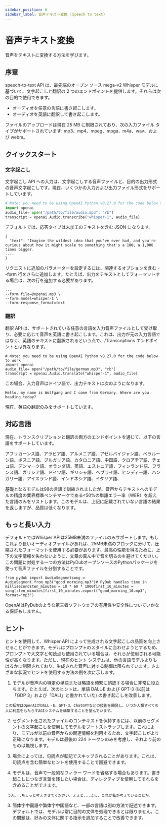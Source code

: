 ```yaml
---
sidebar_position: 6
sidebar_label: 音声テキスト変換 (Speech to text)
---
```


# 音声テキスト変換

音声をテキストに変換する方法を学びます。

## 序章

speech-to-text API は、最先端のオープン ソース mega-v2 Whisper モデルに基づいて、文字起こしと翻訳の 2 つのエンドポイントを提供します。それらは次の目的で使用できます。

-   オーディオを任意の言語に書き起こします。
-   オーディオを英語に翻訳して書き起こします。

ファイルのアップロードは現在 25 MB に制限されており、次の入力ファイル タイプがサポートされています: mp3、mp4、mpeg、mpga、m4a、wav、および webm。

## クイックスタート

### 文字起こし

文字起こし API への入力は、文字起こしする音声ファイルと、目的の出力形式の音声文字起こしです。現在、いくつかの入力および出力ファイル形式をサポートしています。

```python
# Note: you need to be using OpenAI Python v0.27.0 for the code below to work
import openai
audio_file= open("/path/to/file/audio.mp3", "rb")
transcript = openai.Audio.transcribe("whisper-1", audio_file)
```

デフォルトでは、応答タイプは未加工のテキストを含む JSON になります。

```text
{
  "text": "Imagine the wildest idea that you've ever had, and you're curious about how it might scale to something that's a 100, a 1,000 times bigger.
....
}
```

リクエストに追加のパラメーターを設定するには、関連するオプションを含む --form 行をさらに追加します。たとえば、出力をテキストとしてフォーマットする場合は、次の行を追加する必要があります。

```
...
--form file=@openai.mp3 \
--form model=whisper-1 \
--form response_format=text
```

### 翻訳

翻訳 API は、サポートされている任意の言語を入力音声ファイルとして受け取り、必要に応じて音声を英語に書き起こします。これは、出力が元の入力言語ではなく、英語のテキストに翻訳されるという点で、/Transcriptions エンドポイントとは異なります。

```
# Note: you need to be using OpenAI Python v0.27.0 for the code below to work
import openai
audio_file= open("/path/to/file/german.mp3", "rb")
transcript = openai.Audio.translate("whisper-1", audio_file)
```

この場合、入力音声はドイツ語で、出力テキストは次のようになります。

```
Hello, my name is Wolfgang and I come from Germany. Where are you heading today?
```

現在、英語の翻訳のみをサポートしています。

## 対応言語

現在、トランスクリプションと翻訳の両方のエンドポイントを通じて、以下の言語をサポートしています。

アフリカーンス語、アラビア語、アルメニア語、アゼルバイジャン語、ベラルーシ語、ボスニア語、ブルガリア語、カタロニア語、中国語、クロアチア語、チェコ語、デンマーク語、オランダ語、英語、エストニア語、フィンランド語、フランス語、ガリシア語、ドイツ語、ギリシャ語、ヘブライ語、ヒンディー語、ハンガリー語、アイスランド語、インドネシア語、イタリア語、

基礎となるモデルは98の言語で訓練されましたが、音声からテキストへのモデルの精度の業界標準ベンチマークである<50%の単語エラー率（WER）を超えた言語のみをリストします。このモデルは、上記に記載されていない言語の結果を返しますが、品質は低くなります。

## もっと長い入力

デフォルトではWhisper APIは25MB未満のファイルのみサポートします。もしこれより長いオーディオファイルがあれば、25MB未満のブロックに分けて、圧縮されたフォーマットを使用する必要があります。最高の性能を得るために、上下の文字情報を失わないように、文章の真ん中で音を切るのを避けてください。この問題に対処する一つの方法はPyDubオープンソースのPythonパッケージを使って音声ファイルを分割することです。

```
from pydub import AudioSegmentsong = AudioSegment.from_mp3("good_morning.mp3")# PyDub handles time in millisecondsten_minutes = 10 * 60 * 1000first_10_minutes = song[:ten_minutes]first_10_minutes.export("good_morning_10.mp3", format="mp3")
```

OpenAIはPyDubのような第三者ソフトウェアの有用性や安全性についていかなる保証もしません。

## ヒント

ヒントを使用して、Whisper API によって生成される文字起こしの品質を向上させることができます。モデルはプロンプトのスタイルに合わせようとするため、プロンプトで大文字と句読点も使用されている場合は、それらが使用される可能性が高くなります。ただし、現在のヒント システムは、他の言語モデルよりもはるかに制限されており、生成された音声に対する制御は限られています。さまざまな状況でヒントを使用する方法の例を次に示します。

1.  モデルが音声内の特定の単語または略語を頻繁に誤認する場合に非常に役立ちます。たとえば、次のヒントは、単語 DALL·E および GPT-3 (以前は「GDP 3」および「DALI」と書かれていた) の書き起こしを改善します。

```
この転写はOpenAIがDALL・E、GPT-3、ChatGPTなどの技術を開発し、いつか人類すべての人に利益をもたらすAGIシステムを構築することを望んでいます。
```

2.  セグメント化されたファイルのコンテキストを保持するには、以前のセグメントの文字起こしを使用してモデルをブートストラップします。これにより、モデルが以前の音声からの関連情報を利用するため、文字起こしがより正確になります。モデルは最後の 224 トークンのみを考慮し、それより前のものは無視します。
3.  場合によっては、句読点が転記でスキップされることがあります。これは、句読点を含む簡単なヒントを使用することで回避できます。

2.  モデルは、音声で一般的なフィラー ワードを省略する場合もあります。書き起こしにつなぎ言葉を残したい場合は、ディレクティブを使用してそれらを含めることができます。

```
 うん...ちょっと考えさせてください、ええと...よし、これが私が考えていることだ。
```

3.  簡体字中国語や繁体字中国語など、一部の言語は別の方法で記述できます。デフォルトでは、モデルは常に目的の文体を処理できるとは限りません。この問題は、好みの文体に関する指示を追加することで改善できます。